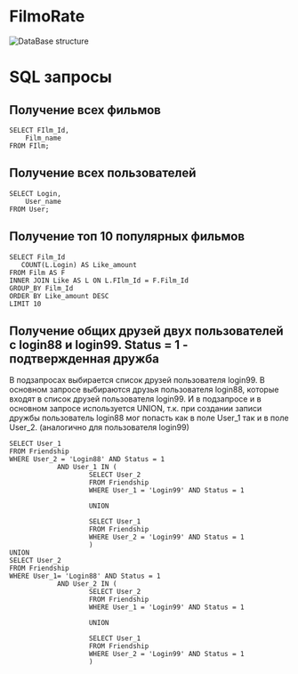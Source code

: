 # FilmoRate

![DataBase structure](https://github.com/MSmirnov2407/java-filmorate/blob/main/QuickDBD-export.png)

# SQL запросы
## Получение всех фильмов
	SELECT FIlm_Id,
		Film_name
	FROM FIlm;

## Получение всех пользователей
	SELECT Login,
		User_name
	FROM User;

## Получение топ 10 популярных фильмов
	SELECT Film_Id
	   COUNT(L.Login) AS Like_amount
	FROM Film AS F
	INNER JOIN Like AS L ON L.FIlm_Id = F.Film_Id
	GROUP_BY Film_Id
	ORDER BY Like_amount DESC
	LIMIT 10

## Получение общих друзей двух пользователей c login88 и login99. Status = 1 - подтвержденная дружба
В подзапросах выбирается список друзей пользователя login99.
В основном запросе выбираются друзья пользователя login88, которые входят в список
друзей пользователя login99.
И в подзапросе и в основном запросе используется UNION, т.к. при создании записи дружбы пользователь login88
мог попасть как в поле User_1 так и в поле User_2. (аналогично для пользователя login99)

	SELECT User_1
	FROM Friendship
	WHERE User_2 = 'Login88' AND Status = 1
				AND User_1 IN (
						SELECT User_2
						FROM Friendship
						WHERE User_1 = 'Login99' AND Status = 1

						UNION

						SELECT User_1
						FROM Friendship
						WHERE User_2 = 'Login99' AND Status = 1
						)
	UNION
	SELECT User_2
	FROM Friendship
	WHERE User_1= 'Login88' AND Status = 1
				AND User_2 IN (
						SELECT User_2
						FROM Friendship
						WHERE User_1 = 'Login99' AND Status = 1

						UNION

						SELECT User_1
						FROM Friendship
						WHERE User_2 = 'Login99' AND Status = 1
						)
